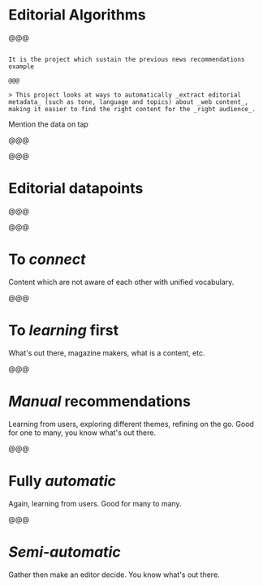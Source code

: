 <!-- .slide: data-state="contrasted" -->

# Editorial Algorithms


@@@

<!-- .slide: data-background="images/editorial-algorithms.png" data-background-size="contain" -->

~~~~

It is the project which sustain the previous news recommendations example

@@@

> This project looks at ways to automatically _extract editorial metadata_ (such as tone, language and topics) about _web content_, making it easier to find the right content for the _right audience_.

~~~~

Mention the data on tap

@@@

<!-- .slide: data-background="images/web-content.png" data-background-size="contain" -->

@@@


<!-- .slide: data-background="images/web-content-metadata.png" data-background-size="contain" data-state="background-light" -->

# Editorial datapoints

@@@

<!-- .slide: data-background="images/web-content-metadata.png" data-background-size="contain" -->

@@@

# To _connect_

Content which are not aware of each other with unified vocabulary.

@@@

# To _learning_ first

What's out there, magazine makers, what is a content, etc.

@@@

# _Manual_ recommendations

Learning from users, exploring different themes, refining on the go. Good for one to many, you know what's out there.

@@@

# Fully _automatic_

Again, learning from users. Good for many to many.

@@@

# _Semi-automatic_

Gather then make an editor decide. You know what's out there.

